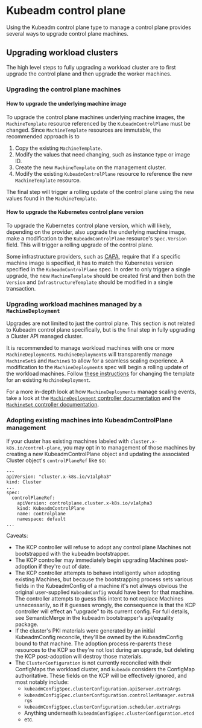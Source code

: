 # Kubeadm control plane

Using the Kubeadm control plane type to manage a control plane provides several ways to upgrade control plane machines.

## Upgrading workload clusters

The high level steps to fully upgrading a workload cluster are to first upgrade the control plane and then upgrade
the worker machines.

### Upgrading the control plane machines

#### How to upgrade the underlying machine image

To upgrade the control plane machines underlying machine images, the `MachineTemplate` resource referenced by the
`KubeadmControlPlane` must be changed. Since `MachineTemplate` resources are immutable, the recommended approach is to

1. Copy the existing `MachineTemplate`.
2. Modify the values that need changing, such as instance type or image ID.
3. Create the new `MachineTemplate` on the management cluster.
4. Modify the existing `KubeadmControlPlane` resource to reference the new `MachineTemplate` resource.

The final step will trigger a rolling update of the control plane using the new values found in the `MachineTemplate`.

#### How to upgrade the Kubernetes control plane version

To upgrade the Kubernetes control plane version, which will likely, depending on the provider, also upgrade the
underlying machine image, make a modification to the `KubeadmControlPlane` resource's `Spec.Version` field. This will
trigger a rolling upgrade of the control plane.

Some infrastructure providers, such as [CAPA](https://github.com/kubernetes-sigs/cluster-api-provider-aws), require
that if a specific machine image is specified, it has to match the Kubernetes version specified in the
`KubeadmControlPlane` spec. In order to only trigger a single upgrade, the new `MachineTemplate` should be created first
and then both the `Version` and `InfrastructureTemplate` should be modified in a single transaction.

### Upgrading workload machines managed by a `MachineDeployment`

Upgrades are not limited to just the control plane. This section is not related to Kubeadm control plane specifically,
but is the final step in fully upgrading a Cluster API managed cluster.

It is recommended to manage workload machines with one or more `MachineDeployment`s. `MachineDeployment`s will
transparently manage `MachineSet`s and `Machine`s to allow for a seamless scaling experience. A modification to the
`MachineDeployment`s spec will begin a rolling update of the workload machines. Follow 
[these instructions](./change-machine-template.md) for changing the 
template for an existing `MachineDeployment`.

For a more in-depth look at how `MachineDeployments` manage scaling events, take a look at the [`MachineDeployment`
controller documentation](../developer/architecture/controllers/machine-deployment.md) and the [`MachineSet` controller
documentation](../developer/architecture/controllers/machine-set.md).

### Adopting existing machines into KubeadmControlPlane management

If your cluster has existing machines labeled with `cluster.x-k8s.io/control-plane`, you may opt in to management of those machines by creating a new KubeadmControlPlane object and updating the associated Cluster object's `controlPlaneRef` like so:

```
---
apiVersion: "cluster.x-k8s.io/v1alpha3"
kind: Cluster
...
spec:
  controlPlaneRef:
    apiVersion: controlplane.cluster.x-k8s.io/v1alpha3
    kind: KubeadmControlPlane
    name: controlplane
    namespace: default
...
```

Caveats:

* The KCP controller will refuse to adopt any control plane Machines not bootstrapped with the kubeadm bootstrapper.
* The KCP controller may immediately begin upgrading Machines post-adoption if they're out of date.
* The KCP controller attempts to behave intelligently when adopting existing Machines, but because the bootstrapping process sets various fields in the KubeadmConfig of a machine it's not always obvious the original user-supplied `KubeadmConfig` would have been for that machine. The controller attempts to guess this intent to not replace Machines unnecessarily, so if it guesses wrongly, the consequence is that the KCP controller will effect an "upgrade" to its current config. For full details, see SemanticMerge in the kubeadm bootstrapper's api/equality package.
* If the cluster's PKI materials were generated by an initial KubeadmConfig reconcile, they'll be owned by the KubeadmConfig bound to that machine. The adoption process re-parents these resources to the KCP so they're not lost during an upgrade, but deleting the KCP post-adoption will destroy those materials.
* The `ClusterConfiguration`  is not currently reconciled with their ConfigMaps the workload cluster, and `kubeadm` considers the ConfigMap authoritative. These fields on the KCP will be effectively ignored, and most notably include:
    * `kubeadmConfigSpec.clusterConfiguration.apiServer.extraArgs`
    * `kubeadmConfigSpec.clusterConfiguration.controllerManager.extraArgs`
    * `kubeadmConfigSpec.clusterConfiguration.scheduler.extraArgs`
    * Anything underneath `kubeadmConfigSpec.clusterConfiguration.etcd`
    * etc.
